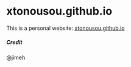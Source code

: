 # xtonousou.github.io

This is a personal website: [xtonousou.github.io](https://xtonousou.github.io/)

##### Credit
@jimeh
